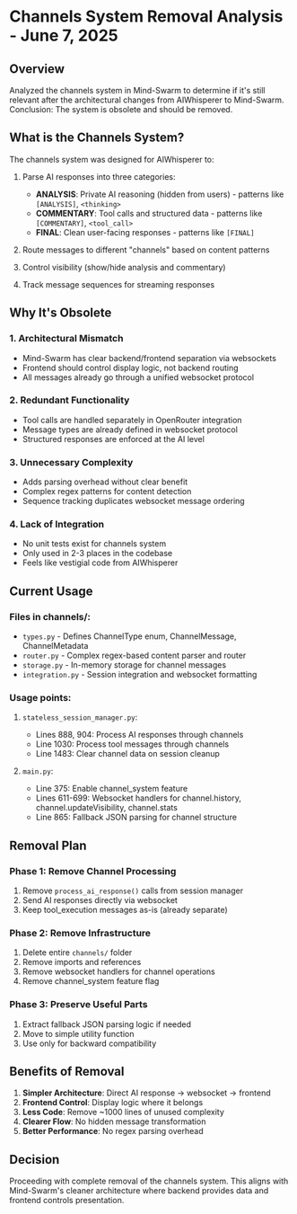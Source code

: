 # Channels System Removal Analysis - June 7, 2025

## Overview
Analyzed the channels system in Mind-Swarm to determine if it's still relevant after the architectural changes from AIWhisperer to Mind-Swarm. Conclusion: The system is obsolete and should be removed.

## What is the Channels System?

The channels system was designed for AIWhisperer to:
1. Parse AI responses into three categories:
   - **ANALYSIS**: Private AI reasoning (hidden from users) - patterns like `[ANALYSIS]`, `<thinking>`
   - **COMMENTARY**: Tool calls and structured data - patterns like `[COMMENTARY]`, `<tool_call>`
   - **FINAL**: Clean user-facing responses - patterns like `[FINAL]`

2. Route messages to different "channels" based on content patterns
3. Control visibility (show/hide analysis and commentary)
4. Track message sequences for streaming responses

## Why It's Obsolete

### 1. Architectural Mismatch
- Mind-Swarm has clear backend/frontend separation via websockets
- Frontend should control display logic, not backend routing
- All messages already go through a unified websocket protocol

### 2. Redundant Functionality
- Tool calls are handled separately in OpenRouter integration
- Message types are already defined in websocket protocol
- Structured responses are enforced at the AI level

### 3. Unnecessary Complexity
- Adds parsing overhead without clear benefit
- Complex regex patterns for content detection
- Sequence tracking duplicates websocket message ordering

### 4. Lack of Integration
- No unit tests exist for channels system
- Only used in 2-3 places in the codebase
- Feels like vestigial code from AIWhisperer

## Current Usage

### Files in channels/:
- `types.py` - Defines ChannelType enum, ChannelMessage, ChannelMetadata
- `router.py` - Complex regex-based content parser and router
- `storage.py` - In-memory storage for channel messages
- `integration.py` - Session integration and websocket formatting

### Usage points:
1. `stateless_session_manager.py`:
   - Lines 888, 904: Process AI responses through channels
   - Line 1030: Process tool messages through channels
   - Line 1483: Clear channel data on session cleanup

2. `main.py`:
   - Line 375: Enable channel_system feature
   - Lines 611-699: Websocket handlers for channel.history, channel.updateVisibility, channel.stats
   - Line 865: Fallback JSON parsing for channel structure

## Removal Plan

### Phase 1: Remove Channel Processing
1. Remove `process_ai_response()` calls from session manager
2. Send AI responses directly via websocket
3. Keep tool_execution messages as-is (already separate)

### Phase 2: Remove Infrastructure
1. Delete entire `channels/` folder
2. Remove imports and references
3. Remove websocket handlers for channel operations
4. Remove channel_system feature flag

### Phase 3: Preserve Useful Parts
1. Extract fallback JSON parsing logic if needed
2. Move to simple utility function
3. Use only for backward compatibility

## Benefits of Removal

1. **Simpler Architecture**: Direct AI response → websocket → frontend
2. **Frontend Control**: Display logic where it belongs
3. **Less Code**: Remove ~1000 lines of unused complexity
4. **Clearer Flow**: No hidden message transformation
5. **Better Performance**: No regex parsing overhead

## Decision
Proceeding with complete removal of the channels system. This aligns with Mind-Swarm's cleaner architecture where backend provides data and frontend controls presentation.